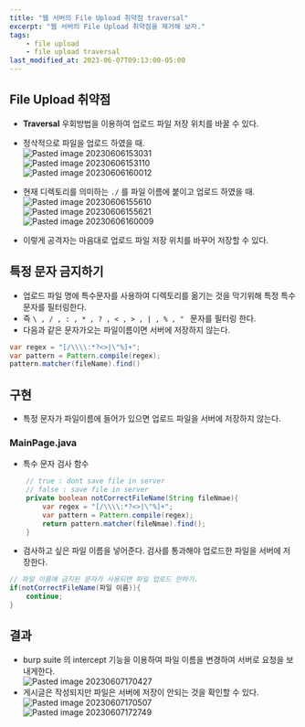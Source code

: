 ```yaml
---
title: "웹 서버의 File Upload 취약점 traversal"
excerpt: "웹 서버의 File Upload 취약점을 제거해 보자."
tags:
    - file upload
    - file upload traversal
last_modified_at: 2023-06-07T09:13:00-05:00
---
```



## File Upload 취약점
- **Traversal** 우회방법을 이용하여 업로드 파일 저장 위치를 바꿀 수 있다.
- 정삭적으로 파일을 업로드 하였을 때.<br>![Pasted image 20230606153031](https://github.com/MinGyu2/MinGyu2.github.io/assets/31990118/1f2c69a3-6014-4a81-9dc1-3869d52311cd)<br>![Pasted image 20230606153110](https://github.com/MinGyu2/MinGyu2.github.io/assets/31990118/22372933-db5f-44f2-9469-94701b9b36b4)<br>![Pasted image 20230606160012](https://github.com/MinGyu2/MinGyu2.github.io/assets/31990118/fe15095e-2d7c-4dde-99dc-d167e6014f5a)

- 현재 디렉토리를 의미하는 `./` 를 파일 이름에 붙이고 업로드 하였을 때.<br>![Pasted image 20230606155610](https://github.com/MinGyu2/MinGyu2.github.io/assets/31990118/3b16aa74-d42a-40c9-a537-1bc03ca57e82)<br>![Pasted image 20230606155621](https://github.com/MinGyu2/MinGyu2.github.io/assets/31990118/84774942-e5ac-4a4c-8074-a3b8836ee220)<br>![Pasted image 20230606160009](https://github.com/MinGyu2/MinGyu2.github.io/assets/31990118/d8ea09bc-f7c9-4bca-9df8-4ad43d6eeb4b)

- 이렇게 공격자는 마음대로 업로드 파일 저장 위치를 바꾸어 저장할 수 있다.


## 특정 문자 금지하기
- 업로드 파일 명에 특수문자를 사용하여 디렉토리를 옮기는 것을 막기위해 특정 특수문자를 필터링한다.
- 즉 `\ , / , : , * , ? , < , > , | , % , " ` 문자를 필터링 한다.
- 다음과 같은 문자가오는 파일이름이면 서버에 저장하지 않는다.

```java
var regex = "[/\\\\:*?<>|\"%]+";
var pattern = Pattern.compile(regex);
pattern.matcher(fileName).find()
```



## 구현
- 특정 문자가 파일이름에 들어가 있으면 업로드 파일을 서버에 저장하지 않는다.

### MainPage.java

- 특수 문자 검사 함수

```java
    // true : dont save file in server
    // false : save file in server
    private boolean notCorrectFileName(String fileNmae){
        var regex = "[/\\\\:*?<>|\"%]+";
        var pattern = Pattern.compile(regex);
        return pattern.matcher(fileNmae).find();
    }
```

- 검사하고 싶은 파일 이름을 넣어준다. 검사를 통과해야 업로드한 파일을 서버에 저장한다.

```java
// 파일 이름에 금지된 문자가 사용되면 파일 업로드 안하기.
if(notCorrectFileName(파일 이름)){
	continue;
}
```

## 결과
- burp suite 의 intercept 기능을 이용하여 파일 이름을 변경하여 서버로 요청을 보내게한다.<br>![Pasted image 20230607170427](https://github.com/MinGyu2/MinGyu2.github.io/assets/31990118/2894a644-59d8-4a67-950c-5911a9cddef1)
- 게시글은 작성되지만 파일은 서버에 저장이 안되는 것을 확인할 수 있다.<br>![Pasted image 20230607170507](https://github.com/MinGyu2/MinGyu2.github.io/assets/31990118/80c70def-c5e7-4b8c-8c5f-2a0d21035687)<br>![Pasted image 20230607172749](https://github.com/MinGyu2/MinGyu2.github.io/assets/31990118/69491d41-f74f-4cb2-a4a6-78c8497a0947)


